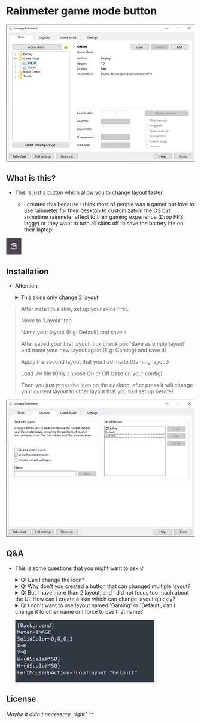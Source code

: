 # Rainmeter game mode button

![img](./img/rainmeterpreview.png)

## What is this?

* This is just a button which allow you to change layout faster.

	* I created this because I think most of people was a gamer but love to use rainmeter for their desktop to customization the OS but sometime rainmeter affect to their gaming experience (Drop FPS, laggy) or they want to turn all skins off to save the battery life on their laptop!

![img](./img/logo.png)

## Installation

* Attention:

	<details>
		<summary>This skins only change 2 layout</summary>
			<br>
			Although this skins will create a button allow you to change between layout faster but I created this for gaming only. That also mean it can change 1 layout for one *.ini file (Total 2 files: On and Off).
	</details>

> After install this skin, set up your skins first.
>
> Move to 'Layout' tab
>
> Name your layout (E.g: Default) and save it
>
> After saved your first layout, tick check box 'Save as empty layout' and name your new layout again (E.g: Gaming) and save it!
>
> Apply the second layout that you had made (Gaming layout)
>
> Load *.ini* file (Only choose On or Off base on your config)
>
> Then you just press the icon on the desktop, after press it will change your current layout to other layout that you had set up before!

![img](./img/layout.png)
## Q&A

* This is some questions that you might want to ask!ư

	<details>
			<summary>Q: Can I change the icon?</summary>
			<br>
			A: You can chang the icon via @Resources folder. Also if you want to change to other layout (Not for gaming), just open the *.ini file and head to 'LeftMouseUpAction' and change the layout to your layout (e.g: Change the 'Gaming' to 'Best layout')
	</details>

	<details>
			<summary>Q: Why don't you created a button that can changed multiple layout?</summary>
			<br>
			A: Actually, this skins was based from <a href="https://github.com/mpurses/Sonder">Sonder</a> for the background icon and <a href="https://forum.rainmeter.net/viewtopic.php?t=16838">Quick change multiple layout using button</a>. I can created more but I think it is not necessary because many people only use 1 layout for their skin. Also I think that it's very hard to create a skins which can changed more than 2 layout (I can do it but it's UI problem).
	</details>

	<details>
			<summary>Q: But I have more than 2 layout, and I did not focus too much about the UI. How can I create a skin which can change layout quickly?</summary>
			<br>
			A: You can check <a href="https://forum.rainmeter.net/viewtopic.php?t=18937#p102376">here</a> for more information.
	</details>

	<details>
			<summary>Q: I don't want to use layout named 'Gaming' or 'Default', can I change it to other name or I force to use that name?</summary>
			<br>
			A: You can chang the name of your layout in rainmeter first. Then you can open the .ini file. Head to 'LeftMouseUpAction' and you will see the layout named. ('Gaming' or 'Default' base on your file you open). All you have to do is just rename that layout named you had set!
	</details>

	![img](./img/changelayoutname.png)

## License

<h6 algin="center">Maybe it didn't necessary, right? ^^</h6>

